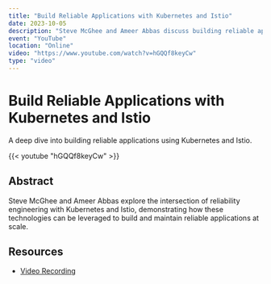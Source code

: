 ```yaml
---
title: "Build Reliable Applications with Kubernetes and Istio"
date: 2023-10-05
description: "Steve McGhee and Ameer Abbas discuss building reliable applications using Kubernetes and Istio"
event: "YouTube"
location: "Online"
video: "https://www.youtube.com/watch?v=hGQQf8keyCw"
type: "video"
---
```


# Build Reliable Applications with Kubernetes and Istio

A deep dive into building reliable applications using Kubernetes and Istio.

{{< youtube "hGQQf8keyCw" >}}

## Abstract

Steve McGhee and Ameer Abbas explore the intersection of reliability engineering with Kubernetes and Istio, demonstrating how these technologies can be leveraged to build and maintain reliable applications at scale.

## Resources

- [Video Recording](https://www.youtube.com/watch?v=hGQQf8keyCw) 